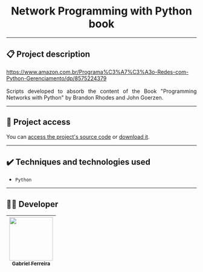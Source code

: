 <h1 align="center">Network Programming with Python book</h1>

<hr>

## 📋 Project description

<p align="justify">
  <a href="https://www.amazon.com.br/Programa%C3%A7%C3%A3o-Redes-com-Python-Gerenciamento/dp/8575224379">https://www.amazon.com.br/Programa%C3%A7%C3%A3o-Redes-com-Python-Gerenciamento/dp/8575224379</a>
  <br>
  <br>
  Scripts developed to absorb the content of the Book "Programming Networks with Python" by Brandon Rhodes and John Goerzen. 
</p>

<hr>

## 📁 Project access

You can [access the project's source code](https://github.com/GabesSeven/network-programming-with-python-book/) or [download it](https://github.com/GabesSeven/network-programming-with-python-book/archive/refs/heads/main.zip).

<hr>

## ✔️ Techniques and technologies used

- ``Python``

<hr>

## 🧑‍💻 Developer

| [<img src="https://avatars.githubusercontent.com/u/37443722?v=4" width=115><br><sub>Gabriel Ferreira</sub>](https://github.com/GabesSeven)
| :---: 
